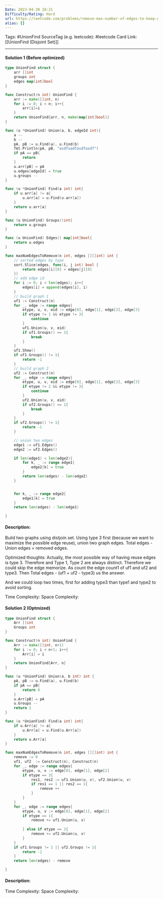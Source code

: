 ```yaml
---
Date: 2023-04-30 18:21
Difficulty/Rating: Hard
url: https://leetcode.com/problems/remove-max-number-of-edges-to-keep-graph-fully-traversable/description/
alias: []
---
```

Tags: #UnionFind
SourceTag (e.g. leetcode): #leetcode
Card Link: [[UnionFind (Disjoint Set)]]

---
#### Solution 1 (Before optimized)

```go
type UnionFind struct {
    arr []int
    groups int
    edges map[int]bool
}

func Construct(n int) UnionFind {
    arr := make([]int, n)
    for i := 0; i < n; i++{
        arr[i]=i
    }
    return UnionFind{arr, n, make(map[int]bool)}
}

func (u *UnionFind) Union(a, b, edgeId int){
    a --
    b --
    pA, pB := u.Find(a), u.Find(b)
    fmt.Println(pA, pB, "asdfsadfasdfasdf")
    if pA == pB{
        return 
    }
    u.arr[pB] = pA
    u.edges[edgeId] = true
    u.groups -- 
}

func (u *UnionFind) Find(a int) int{
    if u.arr[a] != a{
        u.arr[a] = u.Find(u.arr[a])
    }
    return u.arr[a]
}

func (u UnionFind) Groups()int{
    return u.groups
}

func (u UnionFind) Edges() map[int]bool{
    return u.edges
}

func maxNumEdgesToRemove(n int, edges [][]int) int {
    // sorted edges by type
    sort.Slice(edges, func(i, j int) bool {
        return edges[i][0] > edges[j][0]
    })
    // add edge id
    for i := 0; i < len(edges); i++{
        edges[i] = append(edges[i], i)
    }
    // build graph 1
    uf1 := Construct(n)
    for _, edge := range edges{
        etype, u, v, eid := edge[0], edge[1], edge[2], edge[3]
        if etype != 1 && etype != 3{
            continue
        }
        uf1.Union(u, v, eid)
        if uf1.Groups() == 1{
            break
        }
    }
    uf1.Show()
    if uf1.Groups() != 1{
        return -1
    }
    // build graph 2
    uf2 := Construct(n)
    for _, edge := range edges{
        etype, u, v, eid := edge[0], edge[1], edge[2], edge[3]
        if etype != 2 && etype != 3{
            continue
        }
        uf2.Union(u, v, eid)
        if uf2.Groups() == 1{
            break
        }
    }
    if uf2.Groups() != 1{
        return -1
    }

    // union two edges
    edge1 := uf1.Edges()
    edge2 := uf2.Edges()

    if len(edge1) < len(edge2){
        for k, _ := range edge1{
            edge2[k] = true
        }
        return len(edges) - len(edge2)
    }


    for k, _ := range edge2{
        edge1[k] = true
    }
    return len(edges) - len(edge1)

}
```

#### Description:

Build two graphs using distjoin set. Using type 3 first (because we want to maximize the possible edge reuse), union two graph edges.
Total edges - Union edges = removed edges.

Optimized thoughts:
Actually, the most possible way of having reuse edges is type 3. Therefore and Type 1, Type 2 are always distinct. Therefore
we could skip the edge memorize. As count the edge count1 of uf1 and uf2 and type3. Then Total edges - (uf1 + uf2 - type3) us the answer.

And we could loop two times, first for adding type3 than type1 and type2 to avoid sorting.

Time Complexity:
Space Complexity:


#### Solution 2 (Optmized)

```go
type UnionFind struct {
    Arr []int
    Groups int
}

func Construct(n int) UnionFind {
    Arr := make([]int, n+1)
    for i := 0; i < n+1; i++{
        Arr[i] = i
    }
    return UnionFind{Arr, n}
}

func (u *UnionFind) Union(a, b int) int {
    pA, pB := u.Find(a), u.Find(b)
    if pA == pB{
        return 0
    }
    u.Arr[pB] = pA
    u.Groups -- 
    return 1
}

func (u *UnionFind) Find(a int) int{
    if u.Arr[a] != a{
        u.Arr[a] = u.Find(u.Arr[a])
    }
    return u.Arr[a]
}

func maxNumEdgesToRemove(n int, edges [][]int) int {
    remove := 0
    uf1, uf2  := Construct(n), Construct(n)
    for _, edge := range edges{
        etype, u, v := edge[0], edge[1], edge[2]
        if etype == 3{
            res1, res2 := uf1.Union(u, v), uf2.Union(u, v)
            if res1 == 1 || res2 == 1{
                remove ++
            }
        }
    }
    for _, edge := range edges{
        etype, u, v := edge[0], edge[1], edge[2]
        if etype == 1{
            remove += uf1.Union(u, v)
            
        } else if etype == 2{
            remove += uf2.Union(u, v)
        }
    }
    if uf1.Groups != 1 || uf2.Groups != 1{
        return -1
    }
    return len(edges) - remove

}
```

#### Description:


Time Complexity:
Space Complexity: